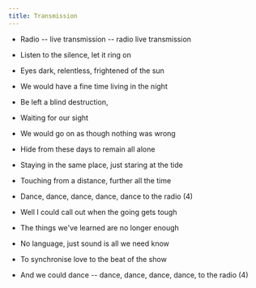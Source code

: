 ```yaml
---
title: Transmission
---
```

- Radio -- live transmission -- radio
live transmission
- Listen to the silence, let it ring on
- Eyes dark, relentless, frightened of the sun
- We would have a fine time living in the night
- Be left a blind destruction,
- Waiting for our sight
- We would go on as though nothing was
wrong
- Hide from these days to remain all alone
- Staying in the same place,
just staring at the tide
- Touching from a distance, further all the time

- Dance, dance, dance, dance,
dance to the radio (4)
- Well I could call out when the going
gets tough
- The things we've learned are no longer
enough
- No language, just sound is all
we need know
- To synchronise love to the beat
of the show
- And we could dance -- dance, dance,
dance, dance, to the radio (4)



